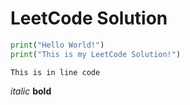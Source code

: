 # LeetCode Solution


```python
print("Hello World!")
print("This is my LeetCode Solution!")
```
`This is in line code`

*italic*
**bold**